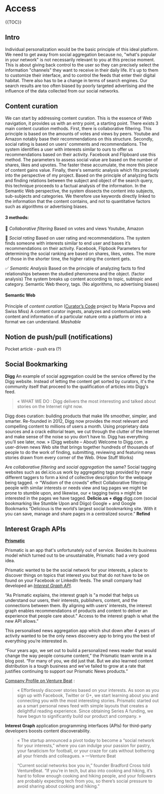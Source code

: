 # Access

{{TOC}}

## Intro
Individual personalization would be the basic principle of this ideal platform. We need to get away from social aggregation because no, "what's popular in your network" is not necessarily relevant to you at this precise moment.
This is about giving back control to the user so they can precisely select the information "channels" they want to receive in their daily life.
It's up to them to customize their interface, and to control the feeds that enter their digital habitat. There also has to be a change in terms of search engines. Our search results are too often biased by poorly targeted advertising and the influence of the data collected from our social networks.

## Content curation
We can start by addressing content curation. This is the essence of Web navigation, it provides us with an entry point, a starting point. There exists 3 main content curation methods. First, there is collaborative filtering. This principle is based on the amounts of votes and views by peers. Youtube and Amazon notably base their recommendations on this structure. Secondly, social rating is based on users' comments and recommendations. The system identifies a user with interests similar to ours to offer us recommendations based on their activity. Facebook and Flipboard use this method. The parameters to assess social value are based on the number of shares, likes and upvotes. The faster these accumulate, the more this piece of content gains value. Finally, there's semantic analysis which fits precisely into the perspective of my project. Based on the principle of analyzing facts and finding relations between the subject and object of the search query, this technique proceeds to a factual analysis of the information. In the Semantic Web perspective, the system dissects the content into subjects, sub-subjects and categories. We therefore use keywords directly linked to the information that the content contains, and not to quantitative factors such as algorithms or advertising biases.

#### 3 methods:
🚫 *Collaborative filtering*
Based on votes and views
Youtube, Amazon

🚫 *Social rating*
Based on user rating and recommendations. The system finds someone with interests similar to end user and bases it’s recommendations on their activity.
Facebook, Flipbook
Parameters for determining the social ranking are based on shares, likes, votes. The more of those in the shorter time, the higher rating the content gets.

✅ *Semantic Analysis*
Based on the principle of analyzing facts to find relationships between the studied phenomena and the object. (factor analysis) The system breaks up content according to topic, subtopic and category.
Semantic Web theory, tags. (No algorithms, no advertising biases)

#### Semantic Web
Principle of *content curation* ([Curator’s Code](http://curatorscode.org/) project by Maria Popova and Swiss Miss) 
A content curator ingests, analyzes and contextualizes web content and information of a particular nature onto a platform or into a format we can understand. *Mashable*

## Notion de push/pull (notifications)
Pocket article - push era (?)

## Social Bookmarking
**Digg** 
An example of social aggregation could be the service offered by the Digg website. Instead of letting the content get sorted by curators, it's the community itself that proceed to the qualification of articles into Digg's feed.
> « WHAT WE DO : Digg delivers the most interesting and talked about stories on the Internet right now.

Digg does curation: building products that make life smoother, simpler, and smarter. Re-founded in 2012, Digg now provides the most relevant and compelling content to millions of users a month. Using proprietary data sources and a crack editorial team, we cut through the clutter of the Internet and make sense of the noise so you don’t have to. Digg has everything you’ll see later, now. » (Digg website – About)
Welcome to Digg.com, a user-driven news Web site that brings together hundreds of thousands of people to do the work of finding, submitting, reviewing and featuring news stories drawn from every corner of the Web. (How Stuff Works)

Are *collaborative filtering* and *social aggregation* the same?
Social tagging websites such as del.icio.us work by aggregating tags provided by many different taggers to form a kind of collective description for the webpage being tagged.
→ “Wisdom of the crowds” effect
Collaborative filtering: people with similar interests or needs view and tag pages we might be prone to stumble upon, and likewise, our « tagging twins » might be interested in the pages we have tagged.
**Delicio.us + digg** digg.com (social bookmarking like Stumble Upon and Diigo)
Google + and Google Bookmarks
“Delicious is the world’s largest social bookmarking site. With it you can save, manage and share pages in a centralized source.”
**Refind**

## Interest Graph APIs
[**Prismatic**](http://www.vbprofiles.com/tb/company/52b86aff843bac69b4000ac8/Prismatic/http%3A%2F%2Fventurebeat.com%2F2013%2F12%2F19%2Fprismatic-pivots-so-you-can-share-your-interests-online-without-bothering-people%2F#) 

Prismatic is an app that's unfortunately out of service. Besides its business model which turned out to be unsustainable, Prismatic had a very good idea.

Prismatic wanted to be the social network for your interests, a place to discover things on topics that interest you but that do not have to be on found on your Facebook or LinkedIn feeds. The small company had developed an *[Interest Graph API](http://www.programmableweb.com/news/prismatics-interest-graph-api-boosts-content-discoverability/2015/02/05).*

 “As Prismatic explains, the interest graph is "a model that helps us understand our users, their interests, publishers, content, and the connections between them. By aligning with users’ interests, the interest graph enables recommendations of products and content to deliver an experience that people care about." Access to the interest graph is what the new API allows.”

This personalised news aggregation app which shut down after 4 years of activity wanted to be the only news discovery app to bring you the best of everything you’re interested in.

“Four years ago, we set out to build a personalized news reader that would change the way people consume content,” the Prismatic team wrote in a blog post. “For many of you, we did just that. But we also learned content distribution is a tough business and we’ve failed to grow at a rate that justifies continuing to support our Prismatic News products.” 

[Company Profile on Venture Beat](http://venturebeat.com/2015/12/11/prismatic-is-shutting-down-its-news-app-for-ios-android-and-web-on-december-20/) :

> « Effortlessly discover stories based on your interests. As soon as you sign up with Facebook, Twitter or G+, we start learning about you and connecting you with the most interesting stories. Prismatic started out as a smart personal news feed with simple layouts that creates a delightful reading experience. Since obtaining Series A funding, we have begun to significantly build our product and company. »

**Interest Graph** application programming interfaces (APIs) for third-party developers boosts content discoverability.

> « The startup announced a pivot today to become a “social network for your interests,” where you can indulge your passion for pastry, your fanaticism for football, or your craze for cats without bothering all your friends and colleagues. » 
—Venture Beat

> “Current social networks box you in,” founder Bradford Cross told VentureBeat. “If you’re in tech, but also into cooking and hiking, it’s hard to follow enough cooking and hiking people, and your followers are probably expecting tech from you, so there’s social pressure to avoid sharing about cooking and hiking.”